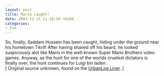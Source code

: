 ```yaml
---
layout: post
title: Mario caught!
date: 2003-12-15 11:18:50 +0100
categories:
- Fun
---
```

<p>So, finally, Saddam Hussein has been caught, hiding under the ground near his hometown Tikrit! After having shaved off his beard, he looked suspiciously alot like Mario in the well-known Super Mario Brothers video games. Anyway, as the hunt for one of the worlds cruelest dictators is finally over, the hunt continues for Luigi bin laden.<br />
[ Original source unknown, found on the <a title="UrbanLog Liner" href="http://mabento.project-psy.com/ulog/">UrbanLog Liner</a>. ]</p>
